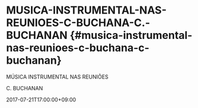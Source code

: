 # MUSICA-INSTRUMENTAL-NAS-REUNIOES-C-BUCHANA-C.-BUCHANAN {#musica-instrumental-nas-reunioes-c-buchana-c-buchanan}

MÚSICA INSTRUMENTAL NAS REUNIÕES

C. BUCHANAN

2017-07-21T17:00:00+09:00
